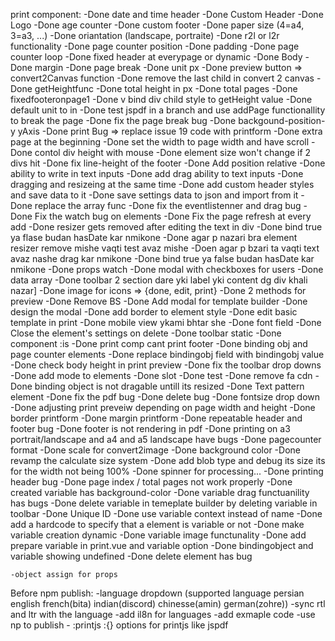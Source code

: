 print component:
    -Done date and time header
    -Done Custom Header
    -Done Logo 
    -Done age counter
    -Done custom footer
    -Done paper size (4=a4, 3=a3, ...)
    -Done oriantation (landscape, portraite)
    -Done r2l or l2r functionality
    -Done page counter position
    -Done padding
    -Done page counter loop
    -Done fixed header at everypage or dynamic
    -Done Body
    -Done margin
    -Done page break
    -Done unit px
    -Done preview button => convert2Canvas function
    -Done remove the last child in convert 2 canvas
    -Done getHeightfunc
    -Done total height in px
    -Done total pages
    -Done fixedfooteronpage1
    -Done v bind div child style to getHeight value
    -Done default unit to in
    -Done test jspdf in a branch and use addPage functionallity to break the page 
    -Done fix the page break bug
    -Done backgound-position-y yAxis
    -Done print Bug => replace issue 19 code with printform
    -Done extra page at the beginning
    -Done set the width to page width and have scroll
    -Done contol div height with mouse
    -Done element size won't change if 2 divs hit
    -Done fix line-height of the footer
    -Done Add position relative
    -Done ability to write in text inputs
    -Done add drag ability to text inputs
    -Done dragging and resizeing at the same time
    -Done add custom header styles and save data to it
    -Done save settings data to json and import from it 
    -Done replace the array func
    -Done fix the eventlistenner and drag bug
    -Done Fix the watch bug on elements
    -Done Fix the page refresh at every add
    -Done resizer gets removed after editing the text in div
    -Done bind true ya flase budan hasDate kar nmikone
    -Done agar p nazari bra element resizer remove mishe vaqti test avaz mishe
    -Doen agar p bzari ta vaqti text avaz nashe drag kar nmikone
    -Done bind true ya false budan hasDate kar nmikone
    -Done props watch
    -Done modal with checkboxes for users
    -Done data array
    -Done toolbar 2 section dare yki label yki content dg div khali nazar]
    -Done image for icons => {done, edit, print}
    -Done 2 methods for preview
    -Done Remove BS
    -Done Add modal for template builder
    -Done design the modal
    -Done add border to element style
    -Done edit basic template in print
    -Done mobile view ykami bhtar she
    -Done font field
    -Done Close the element's settings on delete
    -Done toolbar static
    -Done component :is
    -Done print comp cant print footer 
    -Done binding obj and page counter elements
    -Done replace bindingobj field with bindingobj value
    -Done check body height in print preview
    -Done fix the toolbar drop downs
    -Done add mode to elements
    -Done slot
    -Done test
    -Done remove fa cdn
    -Done binding object is not dragable untill its resized
    -Done Text pattern element
    -Done fix the pdf bug
    -Done delete bug
    -Done fontsize drop down
    -Done adjusting print preveiw depending on page width and height 
    -Done border printform
    -Done margin printform
    -Done repeatable header and footer bug
    -Done footer is not rendering in pdf
    -Done printing on a3 portrait/landscape and a4 and a5 landscape have bugs
    -Done pagecounter format
    -Done scale for convert2image
    -Done background color
    -Done revamp the calculate size system
    -Done add blob type and debug its size its for the width not being 100%
    -Done spinner for processing...
    -Done printing header bug
    -Done page index / total pages not work properly
    -Done created variable has background-color 
    -Done variable drag functuanility has bugs
    -Done delete variable in temeplate builder by deleting variable in toolbar
    -Done Unique ID
    -Done use variable context instead of name
    -Done add a hardcode to specify that a element is variable or not
    -Done make variable creation dynamic
    -Done variable image functunality
    -Done add prepare variable in print.vue and variable option
    -Done bindingobject and variable showing undefined
    -Done delete element has bug

    -object assign for props


Before npm publish:
    -language dropdown (supported language persian english french(bita) indian(discord) chinesse(amin) german(zohre))
    -sync rtl and ltr with the language
    -add il8n for languages
    -add exmaple code
    -use np to publish
    - :printjs :{} options for printjs like jspdf